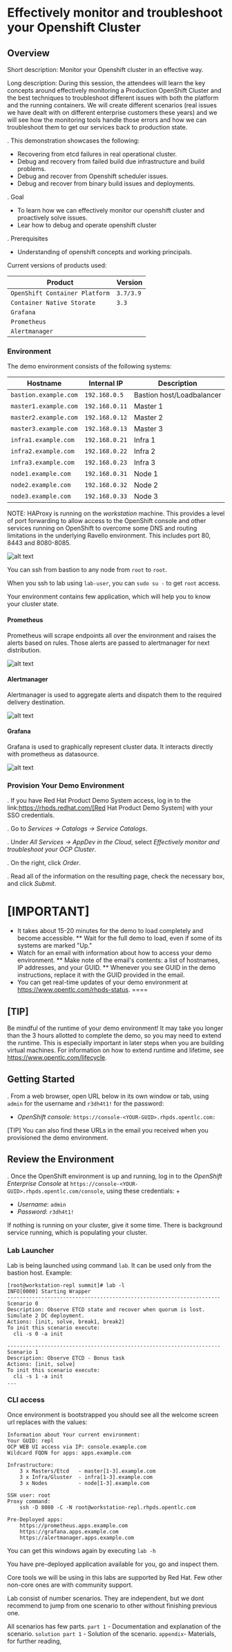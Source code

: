 # Effectively monitor and troubleshoot your Openshift Cluster 

## Overview

Short description: Monitor your Openshift cluster in an effective way.

Long description: During this session, the attendees will learn the key concepts around effectively monitoring a Production OpenShift Cluster and the best techniques to troubleshoot different issues with both the platform and the running containers. We will create different scenarios (real issues we have dealt with on different enterprise customers these years) and we will see how the monitoring tools handle those errors and how we can troubleshoot them to get our services back to production state.


. This demonstration showcases the following:

* Recovering from etcd failures in real operational cluster.
* Debug and recovery from failed build due infrastructure and build problems.
* Debug and recover from Openshift scheduler issues. 
* Debug and recover from binary build issues and deployments.

. Goal

* To learn how we can effectively monitor our openshift cluster and proactively solve issues.
* Lear how to debug and operate openshift cluster

. Prerequisites

* Understanding of openshift concepts and working principals. 

Current versions of products used:

|Product |Version |
--------- | --------- |
|`OpenShift Container Platform` |`3.7/3.9`
|`Container Native Storate` |`3.3`
|`Grafana` |
|`Prometheus` |
|`Alertmanager` |

### Environment

The demo environment consists of the following systems:


|Hostname              |Internal IP    |Description |
---------------------- | -------------- | --------------- |
|`bastion.example.com` |`192.168.0.5`  | Bastion host/Loadbalancer
|`master1.example.com`  |`192.168.0.11` | Master 1
|`master2.example.com`  |`192.168.0.12` | Master 2
|`master3.example.com`  |`192.168.0.13` | Master 3
|`infra1.example.com`  |`192.168.0.21` | Infra 1
|`infra2.example.com`  |`192.168.0.22` | Infra 2
|`infra3.example.com`  |`192.168.0.23` | Infra 3
|`node1.example.com`  |`192.168.0.31` | Node 1
|`node2.example.com`  |`192.168.0.32` | Node 2
|`node3.example.com`  |`192.168.0.33` | Node 3


NOTE: HAProxy is running on the *workstation* machine.  This provides a level of port forwarding to allow access to the OpenShift console and other services running on OpenShift to overcome some DNS and routing limitations in the underlying Ravello environment.  This includes port 80, 8443 and 8080-8085.

![alt text](labIntro/img/diagram.png)

You can ssh from bastion to any node from `root` to `root`.

When you ssh to lab using `lab-user`, you can `sudo su -` to get `root` access.

Your environment contains few application, which will help you to know your cluster state.

#### Prometheus

Prometheus will scrape endpoints all over the environment and raises the alerts based on rules. Those alerts are passed to alertmanager for next distribution.

![alt text](labIntro/img/prometheus.png)


#### Alertmanager

Alertmanager is used to aggregate alerts and dispatch them to the required delivery destination.

![alt text](labIntro/img/alertmanager.png)

#### Grafana 

Grafana is used to graphically represent cluster data. It interacts directly with prometheus as datasource.

 ![alt text](labIntro/img/grafana.png)


### Provision Your Demo Environment

. If you have Red Hat Product Demo System access, log in to the link:https://rhpds.redhat.com/[Red Hat Product Demo System] with your SSO credentials.

. Go to *Services -> Catalogs -> Service Catalogs*.

. Under *All Services -> AppDev in the Cloud*, select *Effectively monitor and troubleshoot your OCP Cluster*.

. On the right, click *Order*.

. Read all of the information on the resulting page, check the necessary box, and click *Submit*.

[IMPORTANT]
====
* It takes about 15-20 minutes for the demo to load completely and become accessible.
** Wait for the full demo to load, even if some of its systems are marked "Up."
* Watch for an email with information about how to access your demo environment.
** Make note of the email's contents: a list of hostnames, IP addresses, and your GUID.
** Whenever you see GUID in the demo instructions, replace it with the GUID provided in the email.
* You can get real-time updates of your demo environment at https://www.opentlc.com/rhpds-status.
====


[TIP]
-----
Be mindful of the runtime of your demo environment! It may take you longer than the 3 hours allotted to complete the demo, so you may need to extend the runtime. This is especially important in later steps when you are building virtual machines. For information on how to extend runtime and lifetime, see https://www.opentlc.com/lifecycle.

## Getting Started

. From a web browser, open URL below in its own window or tab, using `admin` for the username and `r3dh4t1!` for the password:

* *OpenShift console:* `https://console-<YOUR-GUID>.rhpds.opentlc.com:`


[TIP]
You can also find these URLs in the email you received when you provisioned the demo environment.


## Review the Environment

. Once the OpenShift environment is up and running, log in to the *OpenShift Enterprise Console* at `https://console-<YOUR-GUID>.rhpds.opentlc.com/console`, using these credentials:
+
* *Username*: `admin`
* *Password*: `r3dh4t1!`

If nothing is running on your cluster, give it some time. There is background service running, which is populating your cluster.

### Lab Launcher

Lab is being launched using command `lab`. It can be used only from the bastion host.
Example:
```
[root@workstation-repl summit]# lab -l
INFO[0000] Starting Wrapper                             
---------------------------------------------------------------------
Scenario 0
Description: Observe ETCD state and recover when quorum is lost. Simulate 2 DC deployment.
Actions: [init, solve, break1, break2]
To init this scenario execute:
  cli -s 0 -a init

---------------------------------------------------------------------
Scenario 1
Description: Observe ETCD - Bonus task
Actions: [init, solve]
To init this scenario execute:
  cli -s 1 -a init
...
```

### CLI access

Once environment is bootstrapped you should see all the welcome screen url replaces with the values:
```
Information about Your current environment:
Your GUID: repl
OCP WEB UI access via IP: console.example.com
Wildcard FQDN for apps: apps.example.com

Infrastructure:                                                       
    3 x Masters/Etcd   - master[1-3].example.com                      
    3 x Infra/Gluster  - infra[1-3].example.com                       
    3 x Nodes          - node[1-3].example.com                        

SSH user: root                                                        
Proxy command:                                                        
    ssh -D 8080 -C -N root@workstation-repl.rhpds.opentlc.com                                                                                                      

Pre-Deployed apps:                                                    
    https://prometheus.apps.example.com
    https://grafana.apps.example.com
    https://alertmanager.apps.example.com
```

You can get this windows again by executing `lab -h`


You have pre-deployed application available for you, go and inspect them.

Core tools we will be using in this labs are supported by Red Hat. Few other non-core ones are with community support. 

Lab consist of number scenarios. They are independent, but we dont recommend to jump from one scenario to other without finishing previous one.

All scenarios has few parts. 
`part 1`   - Documentation and explanation of the scenario.
`solution part 1` - Solution of the scenario.
`appendix`- Materials, for further reading,